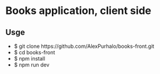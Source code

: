 <h1>Books application, client side</h1>
<h2>Usge</h2>
<ul>
	<li>$ git clone https://github.com/AlexPurhalo/books-front.git</li>
	<li>$ cd books-front</li>
	<li>$ npm install</li>
	<li>$ npm run dev</li>
</ul>
